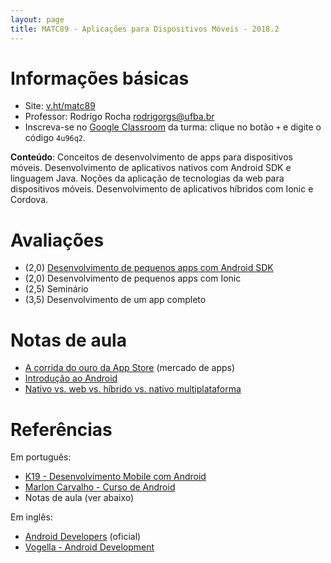 ```yaml
---
layout: page
title: MATC89 - Aplicações para Dispositivos Móveis - 2018.2
---
```


# Informações básicas

- Site: [v.ht/matc89](http://v.ht/matc89)
- Professor: Rodrigo Rocha <rodrigorgs@ufba.br>
- Inscreva-se no [Google Classroom](https://classroom.google.com/) da turma: clique no botão `+` e digite o código `4u96q2`.

**Conteúdo**: Conceitos de desenvolvimento de apps para dispositivos móveis. Desenvolvimento de aplicativos nativos com Android SDK e linguagem Java. Noções da aplicação de tecnologias da web para dispositivos móveis. Desenvolvimento de aplicativos híbridos com Ionic e Cordova.

# Avaliações

- (2,0) [Desenvolvimento de pequenos apps com Android SDK](exercicios-android)
- (2,0) Desenvolvimento de pequenos apps com Ionic
- (2,5) Seminário
- (3,5) Desenvolvimento de um app completo

# Notas de aula

- [A corrida do ouro da App Store](https://speakerdeck.com/rodrigorgs/a-corrida-do-ouro-da-app-store-at-mobile-day) (mercado de apps)
- [Introdução ao Android](https://speakerdeck.com/rodrigorgs/introducao-ao-android)
- [Nativo vs. web vs. híbrido vs. nativo multiplataforma](https://docs.google.com/presentation/d/1BOJgJeV-48F_wKH9Kar2hqva500EA1mUxL1vQtra8V8/edit?usp=sharing)

# Referências

Em português:

- [K19 - Desenvolvimento Mobile com Android](http://www.stratura.com.br/uploads/fgfgdfgsdfg_1354214000.pdf)
- [Marlon Carvalho - Curso de Android](https://github.com/marloncarvalho/curso-android)
- Notas de aula (ver abaixo)

Em inglês:

- [Android Developers](https://developer.android.com/?hl=pt-br) (oficial)
- [Vogella - Android Development](http://www.vogella.com/android.html)

